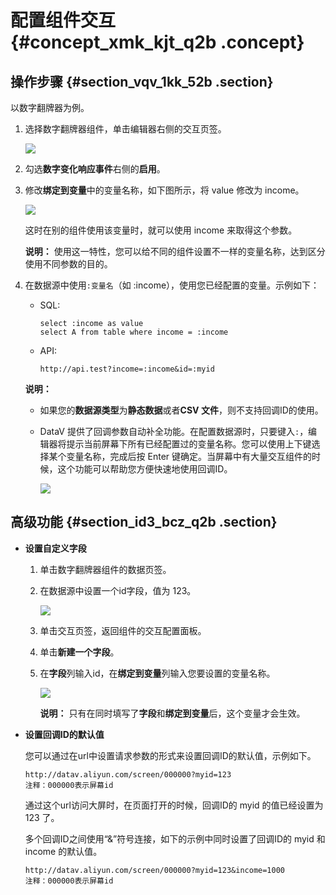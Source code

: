 # 配置组件交互 {#concept_xmk_kjt_q2b .concept}

## 操作步骤 {#section_vqv_1kk_52b .section}

以数字翻牌器为例。

1.  选择数字翻牌器组件，单击编辑器右侧的交互页签。

    ![](http://static-aliyun-doc.oss-cn-hangzhou.aliyuncs.com/assets/img/16580/15438939368601_zh-CN.png)

2.  勾选**数字变化响应事件**右侧的**启用**。
3.  修改**绑定到变量**中的变量名称，如下图所示，将 value 修改为 income。

    ![](http://static-aliyun-doc.oss-cn-hangzhou.aliyuncs.com/assets/img/16580/15438939368604_zh-CN.png)

    这时在别的组件使用该变量时，就可以使用 income 来取得这个参数。

    **说明：** 使用这一特性，您可以给不同的组件设置不一样的变量名称，达到区分使用不同参数的目的。

4.  在数据源中使用`:变量名`（如 :income），使用您已经配置的变量。示例如下：

    -   SQL:

        ```
        select :income as value
        select A from table where income = :income
        ```

    -   API:

        ```
        http://api.test?income=:income&id=:myid
        ```

    **说明：** 

    -   如果您的**数据源类型**为**静态数据**或者**CSV 文件**，则不支持回调ID的使用。
    -   DataV 提供了回调参数自动补全功能。在配置数据源时，只要键入`:`，编辑器将提示当前屏幕下所有已经配置过的变量名称。您可以使用上下键选择某个变量名称，完成后按 Enter 键确定。当屏幕中有大量交互组件的时候，这个功能可以帮助您方便快速地使用回调ID。

        ![](http://static-aliyun-doc.oss-cn-hangzhou.aliyuncs.com/assets/img/16580/15438939378607_zh-CN.png)


## 高级功能 {#section_id3_bcz_q2b .section}

-   **设置自定义字段**

    1.  单击数字翻牌器组件的数据页签。
    2.  在数据源中设置一个id字段，值为 123。

        ![](http://static-aliyun-doc.oss-cn-hangzhou.aliyuncs.com/assets/img/16580/15438939378605_zh-CN.png)

    3.  单击交互页签，返回组件的交互配置面板。
    4.  单击**新建一个字段**。
    5.  在**字段**列输入id，在**绑定到变量**列输入您要设置的变量名称。

        ![](http://static-aliyun-doc.oss-cn-hangzhou.aliyuncs.com/assets/img/16580/15438939378606_zh-CN.png)

        **说明：** 只有在同时填写了**字段**和**绑定到变量**后，这个变量才会生效。

-   **设置回调ID的默认值**

    您可以通过在url中设置请求参数的形式来设置回调ID的默认值，示例如下。

    ```
    http://datav.aliyun.com/screen/000000?myid=123
    注释：000000表示屏幕id
    ```

    通过这个url访问大屏时，在页面打开的时候，回调ID的 myid 的值已经设置为 123 了。

    多个回调ID之间使用“&”符号连接，如下的示例中同时设置了回调ID的 myid 和 income 的默认值。

    ```
    http://datav.aliyun.com/screen/000000?myid=123&income=1000
    注释：000000表示屏幕id
    ```


